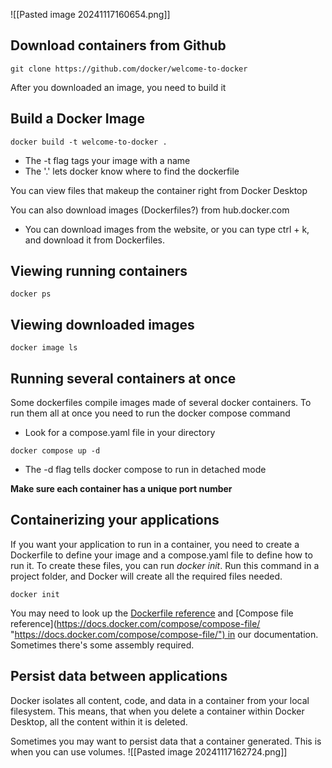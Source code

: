 ![[Pasted image 20241117160654.png]]

## Download containers from Github
```docker
git clone https://github.com/docker/welcome-to-docker
```

After you downloaded an image, you need to build it

## Build a Docker Image
```docker
docker build -t welcome-to-docker .
```
- The -t flag tags your image with a name 
- The '.' lets docker know where to find the dockerfile

You can view files that makeup the container right from Docker Desktop

You can also download images (Dockerfiles?) from hub.docker.com
- You can download images from the website, or you can type ctrl + k, and download it from Dockerfiles.

## Viewing running containers
```docker
docker ps
```

## Viewing downloaded images
```docker
docker image ls
```
## Running several containers at once
Some dockerfiles compile images made of several docker containers.  To run them all at once you need to run the docker compose command
- Look for a compose.yaml file in your directory
```docker
docker compose up -d
```
- The -d flag tells docker compose to run in detached mode

**Make sure each container has a unique port number**

## Containerizing your applications
If you want your application to run in a container, you need to create a Dockerfile to define your image and a compose.yaml file to define how to run it. 
To create these files, you can run *docker init*. Run this command in a project folder, and Docker will create all the required files needed.
```docker
docker init
```
You may need to look up the [Dockerfile reference⁠](https://docs.docker.com/engine/reference/builder/ "https://docs.docker.com/engine/reference/builder/") and [Compose file reference⁠](https://docs.docker.com/compose/compose-file/ "https://docs.docker.com/compose/compose-file/") in our documentation. Sometimes there's some assembly required. 

## Persist data between applications
Docker isolates all content, code, and data in a container from your local filesystem. This means, that when you delete a container within Docker Desktop, all the content within it is deleted.

Sometimes you may want to persist data that a container generated. This is when you can use volumes.
![[Pasted image 20241117162724.png]]
